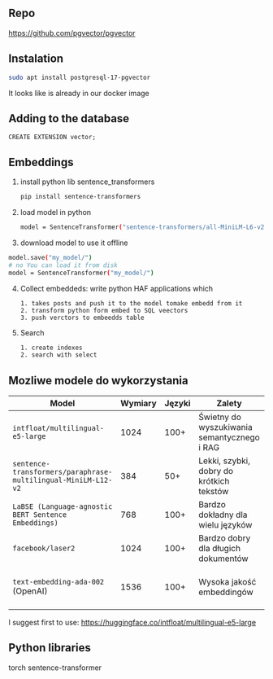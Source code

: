 ## Repo
https://github.com/pgvector/pgvector

## Instalation
```bash
sudo apt install postgresql-17-pgvector
```
It looks like is already in our docker image

## Adding to the database
```
CREATE EXTENSION vector;
```

## Embeddings
1. install python lib sentence_transformers
   ```bash
   pip install sentence-transformers
   ```
2. load model in python
   ```bash
   model = SentenceTransformer("sentence-transformers/all-MiniLM-L6-v2")
   ```
3. download model to use it offline
  ```bash
  model.save("my_model/")
  # no You can load it from disk
  model = SentenceTransformer("my_model/")
  ```
4. Collect embeddeds: write python HAF applications which
    ```
   1. takes posts and push it to the model tomake embedd from it
   2. transform python form embed to SQL veectors
   3. push verctors to embeedds table
   ```
5. Search
   ```bash
   1. create indexes
   2. search with select
   ```
## Mozliwe modele do wykorzystania

| **Model** | **Wymiary** | **Języki** | **Zalety** | **Wady** | **Licencja** |
|-----------|------------|------------|------------|----------|--------------|
| `intfloat/multilingual-e5-large` | 1024 | 100+ | Świetny do wyszukiwania semantycznego i RAG | Duży rozmiar | Apache 2.0 |
| `sentence-transformers/paraphrase-multilingual-MiniLM-L12-v2` | 384 | 50+ | Lekki, szybki, dobry do krótkich tekstów | Mniejsza dokładność | Apache 2.0 |
| `LaBSE (Language-agnostic BERT Sentence Embeddings)` | 768 | 100+ | Bardzo dokładny dla wielu języków | Wolniejszy | Apache 2.0 |
| `facebook/laser2` | 1024 | 100+ | Bardzo dobry dla długich dokumentów | Duży model | CC BY-NC 4.0 |
| `text-embedding-ada-002` (OpenAI) | 1536 | 100+ | Wysoka jakość embeddingów | API płatne | OpenAI API Terms of Use |

I suggest first to use: https://huggingface.co/intfloat/multilingual-e5-large

## Python libraries
   torch
   sentence-transformer



